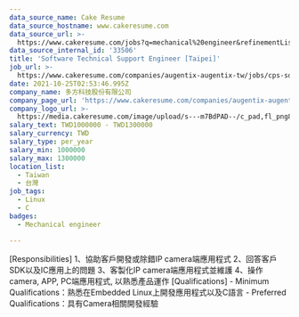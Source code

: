 ```yaml
---
data_source_name: Cake Resume
data_source_hostname: www.cakeresume.com
data_source_url: >-
  https://www.cakeresume.com/jobs?q=mechanical%20engineer&refinementList%5Blang_name%5D%5B0%5D=English&refinementList%5Bsalary_type%5D=per_year&range%5Bsalary_range%5D%5Bmin%5D=1000000&page=3
data_source_internal_id: '33506'
title: 'Software Technical Support Engineer [Taipei]'
job_url: >-
  https://www.cakeresume.com/companies/augentix-augentix-tw/jobs/cps-software-technical-support-engineer-taipei
date: 2021-10-25T02:53:46.995Z
company_name: 多方科技股份有限公司
company_page_url: 'https://www.cakeresume.com/companies/augentix-augentix-tw'
company_logo_url: >-
  https://media.cakeresume.com/image/upload/s---m7BdPAD--/c_pad,fl_png8,h_200,w_200/v1663326524/gwjr4l5eqziyvkvystjg.png
salary_text: TWD1000000 - TWD1300000
salary_currency: TWD
salary_type: per_year
salary_min: 1000000
salary_max: 1300000
location_list:
  - Taiwan
  - 台灣
job_tags:
  - Linux
  - C
badges:
  - Mechanical engineer

---
```


[Responsibilities] 1、協助客戶開發或除錯IP camera端應用程式 2、回答客戶SDK以及IC應用上的問題 3、客製化IP camera端應用程式並維護 4、操作camera, APP, PC端應用程式, 以熟悉產品運作 [Qualifications] - Minimum Qualifications：熟悉在Embedded Linux上開發應用程式以及C語言 - Preferred Qualifications：具有Camera相關開發經驗